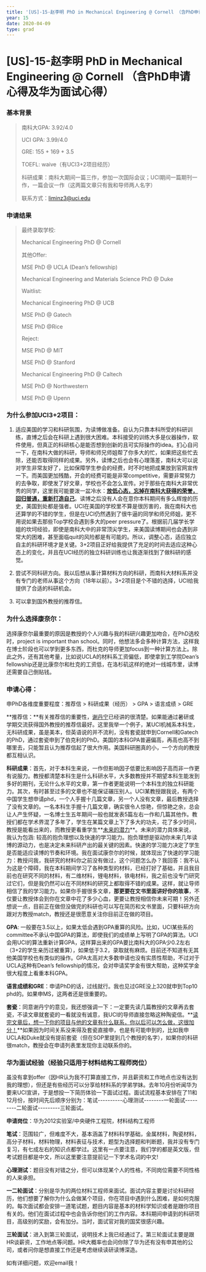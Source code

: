 ```yaml
---
title: '[US]-15-赵李明 PhD in Mechanical Engineering @ Cornell （含PhD申请心得及华为面试心得）'
year: 15
date: 2020-04-09
type: grad
---
```


# [US]-15-赵李明 PhD in Mechanical Engineering @ Cornell （含PhD申请心得及华为面试心得）

### 基本背景

> 南科大GPA: 3.92/4.0
>
> UCI GPA: 3.99/4.0
>
> GRE: 155 + 169 + 3.5
>
> TOEFL: waive（有UCI3+2项目经历）
>
> 科研成果：南科大期间一篇三作，参加一次国际会议；UCI期间一篇期刊一作，一篇会议一作（这两篇文章只有我和导师两人名字）
>
> 联系方式：liminz3@uci.edu

### 申请结果

> 最终录取学校: 
>
> Mechanical Engineering PhD @ Cornell
>
> 其他Offer:
>
> MSE PhD @ UCLA (Dean’s fellowship)
>
> Mechanical Engineering and Materials Science PhD @ Duke
>
> Waitlist:
>
> Mechanical Engineering PhD @ UCB
>
> MSE PhD @ Gatech
>
> MSE PhD @Rice
>
> Reject:
>
> MSE PhD @ MIT
>
> MSE PhD @ Stanford
>
> Mechanical Engineering PhD @ Caltech
>
> MSE PhD @ Northwestern
>
> MSE PhD @ Upenn

### 为什么参加UCI3+2项目：

1. 适应美国的学习和科研氛围，为读博做准备。自认为只靠本科所受的科研训练，直博之后会在科研上遇到很大困难。本科接受的训练大多是仪器操作，软件使用，但真正的科研核心是能否想到创新的且可实际操作的idea。扪心自问一下，在南科大做的科研，导师和师兄师姐帮了你多大的忙，如果把这些忙去除，还能否取得同样的成果。另外，读博之后也会有心理落差，南科大可以说对学生非常友好了，比如保障学生参会的经费，时不时地把成果放到官网宣传一下。而美国更加残酷，开会的经费可能是非常competitive，需要非常努力的去争取，即使发了好文章，学校也不会怎么宣传。对于那些在南科大非常优秀的同学，这里我可能要泼一盆冷水：**<u>放低心态，忘掉在南科大获得的荣誉，回归普通，重新打造自己</u>**。读博之后没有人会在意你本科期间有多么辉煌的历史，美国到处都是强者。UCI在美国的学校里不算是很厉害的，我在南科大也还算学的不错的学生，但是在UCI仍然遇到了很牛逼的同学和师兄师姐，更不用说如果去那些Top学校会遇到多大的peer pressure了。根据前几届学长学姐的坎坷经验，即使是南科大中的非常顶尖学生，来美国读博期间也会遇到非常大的困难，甚至面临quit的风险都是有可能的。所以，调整心态，适应独立自主的科研环境才是关键。3+2项目正好给我提供了充足的时间去适应这种心态上的变化，并且在UCI经历的独立科研训练也让我逐渐找到了做科研的感觉。

2. 尝试不同科研方向。我以后想从事计算材料方向的科研，而南科大材料系并没有专门的老师从事这个方向（18年以前）。3+2项目是个不错的选择，UCI给我提供了合适的科研机会。

3. 可以拿到国外教授的推荐信。

### 为什么选择康奈尔：

选择康奈尔最重要的原因是教授的个人兴趣与我的科研兴趣更加吻合，在PhD选校时，project is important than school。同时，他想法多会多种计算方法，这样我在博士阶段也可以学到更多东西，而杜克的导师更加focus到一种计算方法上。除此之外，还有其他考量，比如说UCLA的材料系工资偏低，即使拿到工学院Dean’s fellowship还是比康奈尔和杜克的工资低，在洛杉矶这样的绝对一线城市里，读博还需要自己倒贴钱。

### 申请心得：

申PhD各维度重要程度：推荐信 > 科研成果（经历） > GPA > 语言成绩 > GRE

**推荐信：**有关推荐信的重要性，[谢丹宁](https://sustech-application.github.io/2020-Fall/#/grad-application/computer-science-and-engineering/[US]-15-xiedanning)已经讲的很清楚。如果能通过暑研或学期交流获得国外教授的推荐信最好。这里我举一个例子，某UCI机械系本科生，无科研成果，虽是美本，但英语说的并不流利，没有套瓷就申到Cornell和Gatech的PhD，通过套瓷申到了伯克利的PhD。美国的本科GPA普遍偏高，再高也高不到哪里去，只能暂且认为推荐信起了很大作用。美国科研圈真的小，一个方向的教授都互相认识。

**科研成果**：首先，对于本科生来说，一作但影响因子低要比影响因子高而非一作更有说服力。教授都清楚本科生是什么科研水平，大多数教授并不期望本科生能发到多好的期刊，无论什么水平的文章，第一作者更能说明一个本科生的独立科研能力。其次，有时甚至过多的文章也不能保证碾压别人。UCI某教授跟我说，有两个中国学生想申请phd，一个人手握十几篇文章，另一个人没有文章，最后教授选择了没有文章的。一名本科生手握十几篇文章，确实很令人惊艳，但惊艳之余，总会让人产生怀疑，一名博士生五年期间一般也就发表5篇左右一作和几篇其他作。教授们都在学术界混了多年了，学生在某篇文章上下了多大的功夫，花了多少时间，教授是能看出来的，而教授更看重学生**<u>未来的潜力</u>**。未来的潜力具体来说，我认为包涵: 较高的抱负理想以及快速的学习能力。抱负理想是驱动你未来几年读博的源动力，也是决定未来科研产出的最关键的因素。快速的学习能力决定了学生是否能适应读博的节奏和环境。我在面试康奈尔的时候，就体现出了快速的学习能力：教授问我，我研究的材料你之前没有做过，这个问题怎么办？我回答：我不认为这是个障碍，我在本科期间学习了各种类型的材料，已经打好了基础，并且我目前也在研究不同的材料，有二维材料，锂电材料，铁电材料，我之前也没专门研究过它们，但是我仍然可以在不同材料的研究上都取得不错的成果。这样，就让导师相信了我的学习能力。如果你手握很多文章，**那更要在文书里面讲好你的故事**，不仅要让教授体会到你在文章中花了多少心血，更要让教授相信你未来可期！另外还想说一点，目前正在做但没做完的科研也可以写在简历和文书里面，只要科研方向跟对方教授match，教授还是很愿意关注你目前正在做的项目。 

**GPA**: 一般要在3.5以上，如果太低会遇到GPA重算的风险。比如，UCI某些系的committee不承认中国GPA的算法，即使我们的成绩单上写明了GPA的算法。UCI会用UCI的算法重新计算GPA，这样算出来的GPA要比南科大的GPA少0.2左右（3+2的学生亲历过被重算），如果低于3.2，录取就有麻烦。目前还不知道有无其他美国学校也有类似的操作。GPA太高对大多数申请也没有实质性帮助，不过对于UCLA这种有Dean’s fellowship的情况，会对申请奖学金有很大帮助，这种奖学金很大程度上看重本科GPA。

**语言成绩和GRE**：申请PhD的话，过线就行。我也见过GRE没上320就申到Top10 phd的。如果申MS，这两者还是很重要的。

**套瓷**：同意谢丹宁的意见，我还想强调一下：一定要先读几篇教授的文章再去套瓷，不读文章就套瓷的一看就没有诚意，我UCI的导师直接忽略这种陶瓷信。**<u>读完文章后，想一下你的项目与他的文章有什么联系，你以后可以怎么做，这很加分！</u>**如果因为时间关系没来得及套瓷直接申，也是有可能申到的，比如我申UCLA和Duke就没有提前套瓷（但在SOP里提到几个教授的名字），如果你的科研很match，教授会在申请列表里发现你主动联系你的。 

### 华为面试经验（经验只适用于材料结构工程师岗位）

虽没有拿到offer（因HR认为我不打算直接工作，并且薪资和工作地点也没有达到我的理想），但还是有些经历可以分享给材料系的学弟学妹。去年10月份听闻华为要来UCI宣讲，于是想投一下简历体验一下面试过程。面试流程基本安排在了11和12月份，按时间先后顺序分别为：笔试----------心理测试--------一轮面试---------二轮面试---------三轮面试。

**申请岗位**：华为2012实验室/中央硬件工程院，材料结构工程师

**笔试**：范围较广，但难度不大，基本涵盖了材料科学基础，金属材料，陶瓷材料，高分子材料，材料物理，材料表征与技术，题型为选择题和判断题，我并没有专门复习，有七成左右的知识点都学过。这里有一点要注意，我们学的都是英文版，但考试题目都是中文，所以这里要注意提前记一下学术名词的中文!

**心理测试**：题目没有对错之分，但可以体现某个人的性格，不同岗位需要不同性格的人来承担。

**一二轮面试**：分别是华为的两位材料工程师来面试。面试内容主要是讨论科研经历，他们想要了解你为什么会做某个项目，你在项目中遇到什么困难，是如何克服的。每次面试都会安排一道笔试题，题目内容是基本的材料学知识或者是跟你项目有关的。他们在面试过程中也会告诉你他们的工作内容。本科期间申请到的科研项目，高级别的奖励，会有加分。当时，面试官对我的国奖很感兴趣。

**三轮面试**：进入到第三轮面试，说明技术上我已经通过了。第三轮面试主要是跟HR谈薪资，工作地点等问题。HR大概率也会问你除了华为还有没有申其他的公司，或者问你是想直接工作还是考虑继续读研读博深造。

 

如有详细问题，欢迎email我！